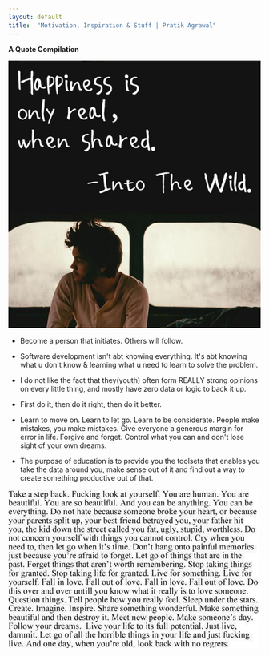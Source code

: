 ```yaml
---
layout: default
title:  "Motivation, Inspiration & Stuff | Pratik Agrawal"
---
```

**A Quote Compilation** 

![Happyness](images/inspire/happy.png)

* Become a person that initiates. Others will follow.

* Software development isn't abt knowing everything. It's abt knowing what u don't know & 
learning what u need to learn to solve the problem.

* I do not like the fact that they(youth) often form REALLY strong opinions on every little thing, and 
mostly have zero data or logic to back it up.

* First do it, then do it right, then do it better.

* Learn to move on. Learn to let go. Learn to be considerate. People make mistakes, you make 
mistakes. Give everyone a generous margin for error in life. Forgive and forget. Control what 
you can and don't lose sight of your own dreams.

* The purpose of education is to provide you the toolsets that enables you take the data 
around you, make sense out of it and find out a way to create something productive out of 
that.

![Things](images/inspire/f.jpg)



